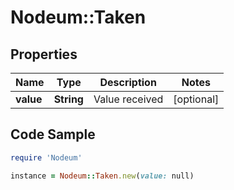 # Nodeum::Taken

## Properties

Name | Type | Description | Notes
------------ | ------------- | ------------- | -------------
**value** | **String** | Value received | [optional] 

## Code Sample

```ruby
require 'Nodeum'

instance = Nodeum::Taken.new(value: null)
```


